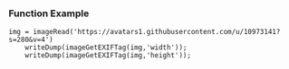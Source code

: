 ### Function Example
```luceescript+trycf
img = imageRead('https://avatars1.githubusercontent.com/u/10973141?s=280&v=4')
	writeDump(imageGetEXIFTag(img,'width'));
	writeDump(imageGetEXIFTag(img,'height'));
```